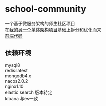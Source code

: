 # school-community
一个基于微服务架构的师生社区项目   
在[我的另一个单体架构项目](https://github.com/Logeekbro/community-backend-public)基础上拆分和优化而来   
[前端代码](https://github.com/Logeekbro/schoolcommunity-fronted)   
## 依赖环境
mysql8   
redis:latest   
mongodb4.x   
nacos2.0.2   
nginx1.10   
elastic search 版本待定   
kibana 与es一致

